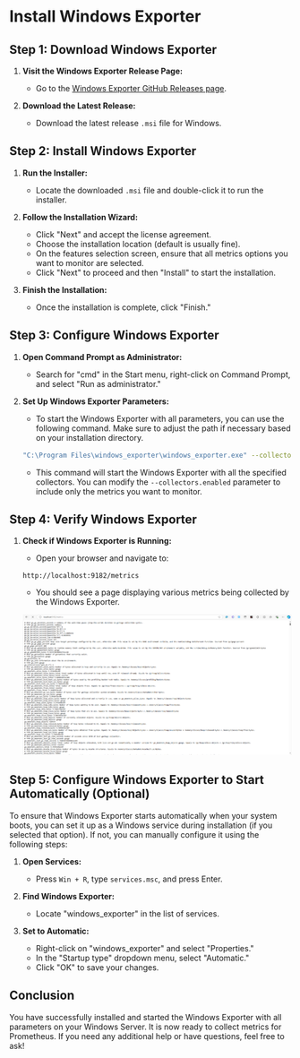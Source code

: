 # Install Windows Exporter

## Step 1: Download Windows Exporter

1. **Visit the Windows Exporter Release Page:**

   - Go to the [Windows Exporter GitHub Releases page](https://github.com/prometheus-community/windows_exporter/releases).
2. **Download the Latest Release:**

   - Download the latest release `.msi` file for Windows.

## Step 2: Install Windows Exporter

1. **Run the Installer:**

   - Locate the downloaded `.msi` file and double-click it to run the installer.
2. **Follow the Installation Wizard:**

   - Click "Next" and accept the license agreement.
   - Choose the installation location (default is usually fine).
   - On the features selection screen, ensure that all metrics options you want to monitor are selected.
   - Click "Next" to proceed and then "Install" to start the installation.
3. **Finish the Installation:**

   - Once the installation is complete, click "Finish."

## Step 3: Configure Windows Exporter

1. **Open Command Prompt as Administrator:**

   - Search for "cmd" in the Start menu, right-click on Command Prompt, and select "Run as administrator."
2. **Set Up Windows Exporter Parameters:**

   - To start the Windows Exporter with all parameters, you can use the following command. Make sure to adjust the path if necessary based on your installation directory.

   ```bash
   "C:\Program Files\windows_exporter\windows_exporter.exe" --collectors.enabled "cpu,cs,logical_disk,memory,net,os,system,service" --web.listen-address ":9182"
   ```

   - This command will start the Windows Exporter with all the specified collectors. You can modify the `--collectors.enabled` parameter to include only the metrics you want to monitor.

## Step 4: Verify Windows Exporter

1. **Check if Windows Exporter is Running:**

   - Open your browser and navigate to:

   ```
   http://localhost:9182/metrics
   ```

   - You should see a page displaying various metrics being collected by the Windows Exporter.

   ![img](./images/exporter.png)

## Step 5: Configure Windows Exporter to Start Automatically (Optional)

To ensure that Windows Exporter starts automatically when your system boots, you can set it up as a Windows service during installation (if you selected that option). If not, you can manually configure it using the following steps:

1. **Open Services:**

   - Press `Win + R`, type `services.msc`, and press Enter.
2. **Find Windows Exporter:**

   - Locate "windows_exporter" in the list of services.
3. **Set to Automatic:**

   - Right-click on "windows_exporter" and select "Properties."
   - In the "Startup type" dropdown menu, select "Automatic."
   - Click "OK" to save your changes.

## Conclusion

You have successfully installed and started the Windows Exporter with all parameters on your Windows Server. It is now ready to collect metrics for Prometheus. If you need any additional help or have questions, feel free to ask!
